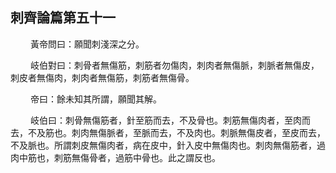## 刺齊論篇第五十一

<p>&emsp;&emsp;
黃帝問曰：願聞刺淺深之分。
</p>
<p>&emsp;&emsp;
岐伯對曰：刺骨者無傷筋，刺筋者勿傷肉，刺肉者無傷脈，刺脈者無傷皮，刺皮者無傷肉，刺肉者無傷筋，刺筋者無傷骨。
</p>
<p>&emsp;&emsp;
帝曰：餘未知其所謂，願聞其解。
</p>
<p>&emsp;&emsp;
岐伯曰：刺骨無傷筋者，針至筋而去，不及骨也。刺筋無傷肉者，至肉而去，不及筋也。刺肉無傷脈者，至脈而去，不及肉也。刺脈無傷皮者，至皮而去，不及脈也。所謂刺皮無傷肉者，病在皮中，針入皮中無傷肉也。刺肉無傷筋者，過肉中筋也，刺筋無傷骨者，過筋中骨也。此之謂反也。
</p>